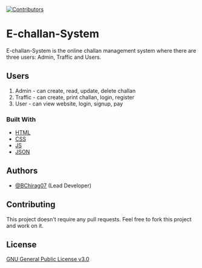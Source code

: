 [![Contributors][contributors-shield]][contributors-url]


# E-challan-System

E-challan-System is the online challan management system where there are three users: Admin, Traffic and Users.

## Users

1. Admin - can create, read, update, delete challan
2. Traffic - can create, print challan, login, register
3. User - can view website, login, signup, pay

### Built With

* [HTML](https://developer.mozilla.org/en-US/docs/Web/HTML)
* [CSS](https://developer.mozilla.org/en-US/docs/Web/CSS)
* [JS](https://www.javascript.com/)
* [JSON](https://www.json.org/json-en.html)

## Authors

* [@BChirag07](https://github.com/BChirag07) (Lead Developer)


## Contributing
This project doesn't require any pull requests. Feel free to fork this project and work on it.

## License
[GNU General Public License v3.0](https://choosealicense.com/licenses/gpl-3.0/)



<!-- MARKDOWN LINKS & IMAGES -->
<!-- https://www.markdownguide.org/basic-syntax/#reference-style-links -->
[contributors-shield]: https://img.shields.io/github/contributors/othneildrew/Best-README-Template.svg?style=for-the-badge
[contributors-url]: https://github.com/dibas-np/E-challan-System/graphs/contributors

